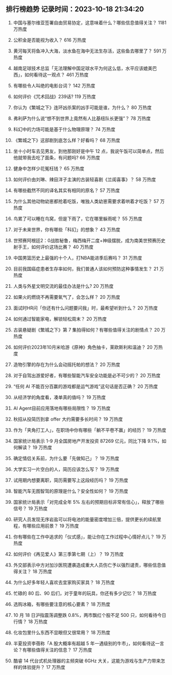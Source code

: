
## 排行榜趋势 记录时间：2023-10-18 21:34:20
  
  1. 中国与塞尔维亚签署自由贸易协定，这意味着什么？哪些信息值得关注？ 1181 万热度
    
  2. 公积金是否能视为收入？ 616 万热度
    
  3. 黄河每天将鱼冲入大海，淡水鱼在海中无法生存活，这些鱼去哪里了？ 591 万热度
    
  4. 越南足球技术总监「无法理解中国足球水平为何这么低，水平应该媲美巴西」，如何看待这一观点？ 461 万热度
    
  5. 有哪些令人叫绝的电影台词？ 142 万热度
    
  6. 如何评价《咒术回战》239话? 119 万热度
    
  7. 你认为《繁城之下》连环凶杀案的凶手可能是谁，为什么？ 80 万热度
    
  8. 弗利萨为什么说“想不到世界上竟然有人比基纽队长更强”？ 78 万热度
    
  9. 科幻中的力场可能是基于什么物理原理？ 74 万热度
    
  10. 《繁城之下》这部剧到底怎么样？好看吗？ 68 万热度
    
  11. 坐十小时车去见男友，到他那刚好是中午 12 点，我说午饭可以简单点，然后他就带我去吃了面条，有问题吗? 66 万热度
    
  12. 健身中怎样少花冤枉钱？ 65 万热度
    
  13. 如何评价由刘琳、辣目洋子主演的古装轻喜剧《兰闺喜事》？ 58 万热度
    
  14. 有哪些截然不同的译名其实有相同的原名？ 57 万热度
    
  15. 为什么其他动物幼崽都抢着吃饭，唯独人类幼崽需要求着哄着才吃饭？ 57 万热度
    
  16. 鸟累了可以睡在鸟窝，但是下雨了，它在哪里躲雨呢？ 55 万热度
    
  17. 对于未来世界，你有哪些「科幻」的想象？ 43 万热度
    
  18. 世预赛阿根廷2：0战胜秘鲁，梅西梅开二度+神级摆脱，成为南美世预赛历史射手王，如何评价这场比赛？ 40 万热度
    
  19. 中国男篮历史上最强的十个人，打NBA能进季后赛吗？ 31 万热度
    
  20. 目前我国癌症患者生存率如何，我们普通人该如何预防这种事情发生？ 21 万热度
    
  21. 人类与外星文明交流的最佳办法是什么? 20 万热度
    
  22. 如果火的燃烧不再需要氧气了，会怎么样？ 20 万热度
    
  23. 面试时HR问「你还有什么问题要问我」时，最希望听到什么？ 20 万热度
    
  24. 如何通过智能家电，解锁轻松周末？ 20 万热度
    
  25. 古装悬疑剧《繁城之下》第 7 集拍得如何？有哪些值得关注的剧情点？ 20 万热度
    
  26. 如何评价2023年10月米哈游《原神》角色抽卡，莱欧斯利和温迪？ 20 万热度
    
  27. 造物引擎的存在为什么会动摇托帕的想法？ 20 万热度
    
  28. 对于自驾出游爱好者，有哪些智能汽车安全功能是必不可少的？ 20 万热度
    
  29. “任何 AI 不能百分百赢的游戏都是运气游戏”这句话是否正确？ 20 万热度
    
  30. 从经济学的角度看，凑单真的值吗？ 19 万热度
    
  31. AI Agent目前应用落地有哪些局限性？ 19 万热度
    
  32. 秋招从投简历到拿 offer 大约需要多长时间？ 19 万热度
    
  33. 作为「夹角打工人」，在职场中你有哪些「躺不平卷不赢」的经历？ 19 万热度
    
  34. 国家统计局表示 1-9 月全国房地产开发投资 87269 亿元，同比下降 9.1%，如何解读？ 19 万热度
    
  35. 确定情侣关系前，为什么要「先做知己」？ 19 万热度
    
  36. 大学实习一片空白的人，简历应该怎么写？ 19 万热度
    
  37. 试用期内想要离职，简历需要写上这段经历吗？ 19 万热度
    
  38. 智能汽车无图智驾的原理是什么？安全性如何？ 19 万热度
    
  39. 国家统计局表示「对完成全年 5% 左右的预期目标非常有信心」，释放了哪些信号？ 19 万热度
    
  40. 研究人员发现无序岩盐可以将电池的能量密度增加三倍，提供更长的续航里程，有哪些应用前景？ 19 万热度
    
  41. 你有哪些在工作中追求的「仪式感」，能让你在工作过程中心情好点儿？ 19 万热度
    
  42. 如何评价《再见爱人》第三季第七期（上）？ 19 万热度
    
  43. 外交部表示中方对加沙医院遭袭造成重大人员伤亡予以强烈谴责，哪些信息值得关注？ 18 万热度
    
  44. 为什么好多年轻人喜欢去宜家购买家具？ 18 万热度
    
  45. 忙碌的 80 后、90 后们，对于童年的玩具，你还有多少记忆？ 18 万热度
    
  46. 选购冰箱，有哪些要注意的核心要素？ 18 万热度
    
  47. 10 月 18 日沪指震荡调整跌 0.8%，两市飘红个股不足 500 只，如何看待今日行情？ 18 万热度
    
  48. 化妆包里什么东西不显眼但又很常用？ 18 万热度
    
  49. 半夏投资李蓓称「A 股大概率有超越 5 年一遇级别的牛市」，如何看待这一言论？有哪些值得关注的信息？ 17 万热度
    
  50. 酷睿 14 代台式机处理器的主频突破 6GHz 大关，这能为游戏与生产力带来怎样的体验提升？ 17 万热度
    